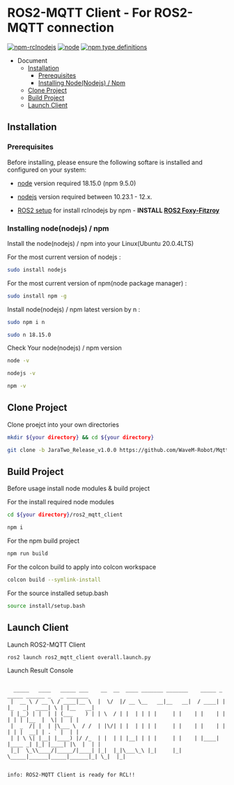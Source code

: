 # ROS2-MQTT Client - For ROS2-MQTT connection

[![npm-rclnodejs](https://img.shields.io/npm/v/rclnodejs.svg)](https://www.npmjs.com/package/rclnodejs)
[![node](https://img.shields.io/node/v/rclnodejs.svg)](https://nodejs.org/en/download/releases/)
[![npm type definitions](https://img.shields.io/npm/types/rclnodejs)](https://www.npmjs.com/package/rclnodejs)

- Document
  - [Installation](#installation)
    - [Prerequisites](#prerequisites)
    - [Installing Node(Nodejs) / Npm](#installing-nodenodejs--npm)
  - [Clone Project](#clone-project)
  - [Build Project](#build-project)
  - [Launch Client](#launch-client)

## Installation

### Prerequisites

Before installing, please ensure the following softare is installed and configured on your system:

- [node](https://nodejs.org/en/) version required 18.15.0 (npm 9.5.0)
  
- [nodejs](https://nodejs.org/en/) version required between 10.23.1 - 12.x.

- [ROS2 setup](https://index.ros.org/doc/ros2/Installation/) for install rclnodejs by npm -
  **INSTALL [ROS2 Foxy-Fitzroy](https://docs.ros.org/en/foxy/Installation/Ubuntu-Install-Debians.html)**

### Installing node(nodejs) / npm

Install the node(nodejs) / npm into your Linux(Ubuntu 20.0.4LTS)

For the most current version of nodejs :

```bash
sudo install nodejs
```

For the most current version of npm(node package manager) :

```bash
sudo install npm -g
```

Install node(nodejs) / npm latest version by n :

```bash
sudo npm i n
```

```bash
sudo n 18.15.0
```

Check Your node(nodejs) / npm version

```bash
node -v
```
```bash
nodejs -v
```

```bash
npm -v
```

## Clone Project

Clone proejct into your own directories

```bash
mkdir ${your directory} && cd ${your directory}

git clone -b JaraTwo_Release_v1.0.0 https://github.com/WaveM-Robot/MqttClient.git
```

## Build Project

Before usage install node modules & build project

For the install required node modules

```bash
cd ${your directory}/ros2_mqtt_client

npm i
```

For the npm build project

```bash
npm run build
```

For the colcon build to apply into colcon workspace

```bash
colcon build --symlink-install
```

For the source installed setup.bash

```bash
source install/setup.bash
```

## Launch Client

Launch ROS2-MQTT Client

```bash
ros2 launch ros2_mqtt_client overall.launch.py
```
Launch Result Console

```

  _____   ____   _____ ___    __  __  ____ _______ _______    _____ _      _____ ______ _   _ _______ 
 |  __ \ / __ \ / ____|__ \  |  \/  |/ __ \__   __|__   __|  / ____| |    |_   _|  ____| \ | |__   __|
 | |__) | |  | | (___    ) | | \  / | |  | | | |     | |    | |    | |      | | | |__  |  \| |  | |   
 |  _  /| |  | |\___ \  / /  | |\/| | |  | | | |     | |    | |    | |      | | |  __| | . ` |  | |   
 | | \ \| |__| |____) |/ /_  | |  | | |__| | | |     | |    | |____| |____ _| |_| |____| |\  |  | |   
 |_|  \_\\____/|_____/|____| |_|  |_|\___\_\ |_|     |_|     \_____|______|_____|______|_| \_|  |_|   
                                                                                                      

info: ROS2-MQTT Client is ready for RCL!!                                                                                                                            
```